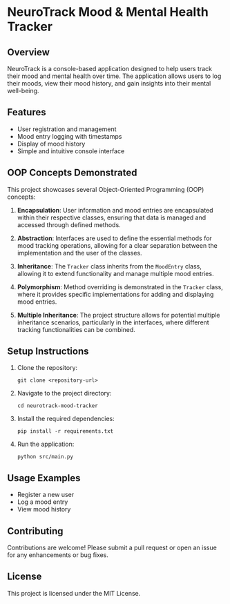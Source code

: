 # NeuroTrack Mood & Mental Health Tracker

## Overview
NeuroTrack is a console-based application designed to help users track their mood and mental health over time. The application allows users to log their moods, view their mood history, and gain insights into their mental well-being.

## Features
- User registration and management
- Mood entry logging with timestamps
- Display of mood history
- Simple and intuitive console interface

## OOP Concepts Demonstrated
This project showcases several Object-Oriented Programming (OOP) concepts:

1. **Encapsulation**: User information and mood entries are encapsulated within their respective classes, ensuring that data is managed and accessed through defined methods.

2. **Abstraction**: Interfaces are used to define the essential methods for mood tracking operations, allowing for a clear separation between the implementation and the user of the classes.

3. **Inheritance**: The `Tracker` class inherits from the `MoodEntry` class, allowing it to extend functionality and manage multiple mood entries.

4. **Polymorphism**: Method overriding is demonstrated in the `Tracker` class, where it provides specific implementations for adding and displaying mood entries.

5. **Multiple Inheritance**: The project structure allows for potential multiple inheritance scenarios, particularly in the interfaces, where different tracking functionalities can be combined.

## Setup Instructions
1. Clone the repository:
   ```
   git clone <repository-url>
   ```

2. Navigate to the project directory:
   ```
   cd neurotrack-mood-tracker
   ```

3. Install the required dependencies:
   ```
   pip install -r requirements.txt
   ```

4. Run the application:
   ```
   python src/main.py
   ```

## Usage Examples
- Register a new user
- Log a mood entry
- View mood history

## Contributing
Contributions are welcome! Please submit a pull request or open an issue for any enhancements or bug fixes.

## License
This project is licensed under the MIT License.